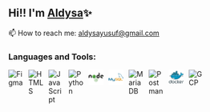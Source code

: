 ## Hi!! I'm [Aldysa](https://www.linkedin.com/in/aldysa/)✨

📫 How to reach me: aldysayusuf@gmail.com

### Languages and Tools:
<img align="left" alt="Figma" width="30px" src="https://www.vectorlogo.zone/logos/figma/figma-icon.svg" style="padding-right:10px;" />
<img align="left" alt="HTMLS" width="30px" src="https://upload.wikimedia.org/wikipedia/commons/6/61/HTML5_logo_and_wordmark.svg" style="padding-right:10px;" />
<img align="left" alt="JavaScript" width="30px" src="https://upload.wikimedia.org/wikipedia/commons/9/99/Unofficial_JavaScript_logo_2.svg" style="padding-right:10px;" />
<img align="left" alt="Python" width="30px" src="https://upload.wikimedia.org/wikipedia/commons/thumb/c/c3/Python-logo-notext.svg/110px-Python-logo-notext.svg.png?20100317150552" style="padding-right:10px;" />
<img align="left" alt="Nodejs" width="30px" src="https://raw.githubusercontent.com/devicons/devicon/master/icons/nodejs/nodejs-original-wordmark.svg" style="padding-right:10px;" />
<img align="left" alt="MySQL" width="30px" src="https://raw.githubusercontent.com/devicons/devicon/master/icons/mysql/mysql-original-wordmark.svg" style="padding-right:10px;" />
<img align="left" alt="MariaDB" width="30px" src="https://www.vectorlogo.zone/logos/mariadb/mariadb-icon.svg" style="padding-right:10px;" />
<img align="left" alt="Postman" width="30px" src="https://www.vectorlogo.zone/logos/getpostman/getpostman-icon.svg" style="padding-right:10px;" />
<img align="left" alt="Docker" width="30px" src="https://raw.githubusercontent.com/devicons/devicon/master/icons/docker/docker-original-wordmark.svg" style="padding-right:10px;" />
<img align="left" alt="GCP" width="30px" src="https://www.vectorlogo.zone/logos/google_cloud/google_cloud-icon.svg" style="padding-right:10px;" />
